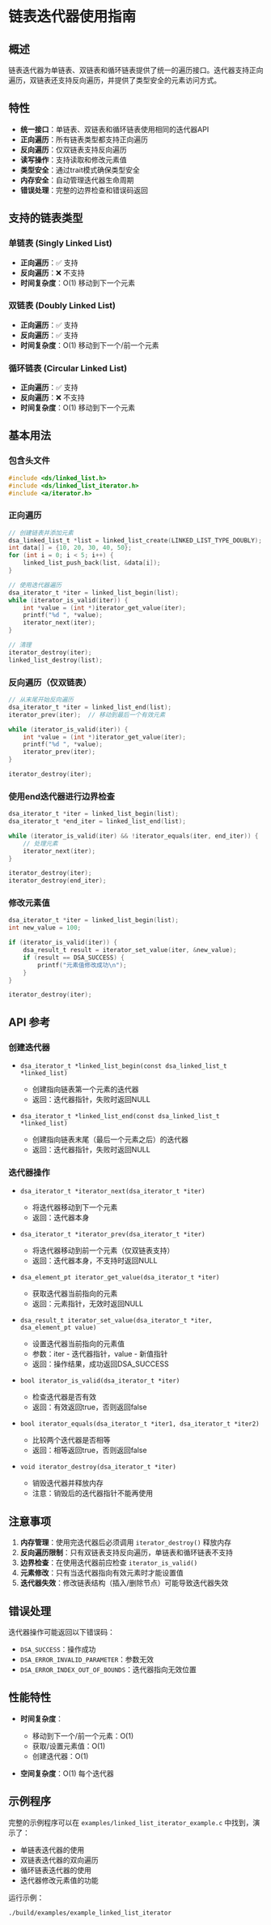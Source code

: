 # 链表迭代器使用指南

## 概述

链表迭代器为单链表、双链表和循环链表提供了统一的遍历接口。迭代器支持正向遍历，双链表还支持反向遍历，并提供了类型安全的元素访问方式。

## 特性

- **统一接口**：单链表、双链表和循环链表使用相同的迭代器API
- **正向遍历**：所有链表类型都支持正向遍历
- **反向遍历**：仅双链表支持反向遍历
- **读写操作**：支持读取和修改元素值
- **类型安全**：通过trait模式确保类型安全
- **内存安全**：自动管理迭代器生命周期
- **错误处理**：完整的边界检查和错误码返回

## 支持的链表类型

### 单链表 (Singly Linked List)
- **正向遍历**：✅ 支持
- **反向遍历**：❌ 不支持
- **时间复杂度**：O(1) 移动到下一个元素

### 双链表 (Doubly Linked List)
- **正向遍历**：✅ 支持
- **反向遍历**：✅ 支持
- **时间复杂度**：O(1) 移动到下一个/前一个元素

### 循环链表 (Circular Linked List)
- **正向遍历**：✅ 支持
- **反向遍历**：❌ 不支持
- **时间复杂度**：O(1) 移动到下一个元素

## 基本用法

### 包含头文件

```c
#include <ds/linked_list.h>
#include <ds/linked_list_iterator.h>
#include <a/iterator.h>
```

### 正向遍历

```c
// 创建链表并添加元素
dsa_linked_list_t *list = linked_list_create(LINKED_LIST_TYPE_DOUBLY);
int data[] = {10, 20, 30, 40, 50};
for (int i = 0; i < 5; i++) {
    linked_list_push_back(list, &data[i]);
}

// 使用迭代器遍历
dsa_iterator_t *iter = linked_list_begin(list);
while (iterator_is_valid(iter)) {
    int *value = (int *)iterator_get_value(iter);
    printf("%d ", *value);
    iterator_next(iter);
}

// 清理
iterator_destroy(iter);
linked_list_destroy(list);
```

### 反向遍历（仅双链表）

```c
// 从末尾开始反向遍历
dsa_iterator_t *iter = linked_list_end(list);
iterator_prev(iter);  // 移动到最后一个有效元素

while (iterator_is_valid(iter)) {
    int *value = (int *)iterator_get_value(iter);
    printf("%d ", *value);
    iterator_prev(iter);
}

iterator_destroy(iter);
```

### 使用end迭代器进行边界检查

```c
dsa_iterator_t *iter = linked_list_begin(list);
dsa_iterator_t *end_iter = linked_list_end(list);

while (iterator_is_valid(iter) && !iterator_equals(iter, end_iter)) {
    // 处理元素
    iterator_next(iter);
}

iterator_destroy(iter);
iterator_destroy(end_iter);
```

### 修改元素值

```c
dsa_iterator_t *iter = linked_list_begin(list);
int new_value = 100;

if (iterator_is_valid(iter)) {
    dsa_result_t result = iterator_set_value(iter, &new_value);
    if (result == DSA_SUCCESS) {
        printf("元素值修改成功\n");
    }
}

iterator_destroy(iter);
```

## API 参考

### 创建迭代器

- `dsa_iterator_t *linked_list_begin(const dsa_linked_list_t *linked_list)`
  - 创建指向链表第一个元素的迭代器
  - 返回：迭代器指针，失败时返回NULL

- `dsa_iterator_t *linked_list_end(const dsa_linked_list_t *linked_list)`
  - 创建指向链表末尾（最后一个元素之后）的迭代器
  - 返回：迭代器指针，失败时返回NULL

### 迭代器操作

- `dsa_iterator_t *iterator_next(dsa_iterator_t *iter)`
  - 将迭代器移动到下一个元素
  - 返回：迭代器本身

- `dsa_iterator_t *iterator_prev(dsa_iterator_t *iter)`
  - 将迭代器移动到前一个元素（仅双链表支持）
  - 返回：迭代器本身，不支持时返回NULL

- `dsa_element_pt iterator_get_value(dsa_iterator_t *iter)`
  - 获取迭代器当前指向的元素
  - 返回：元素指针，无效时返回NULL

- `dsa_result_t iterator_set_value(dsa_iterator_t *iter, dsa_element_pt value)`
  - 设置迭代器当前指向的元素值
  - 参数：iter - 迭代器指针，value - 新值指针
  - 返回：操作结果，成功返回DSA_SUCCESS

- `bool iterator_is_valid(dsa_iterator_t *iter)`
  - 检查迭代器是否有效
  - 返回：有效返回true，否则返回false

- `bool iterator_equals(dsa_iterator_t *iter1, dsa_iterator_t *iter2)`
  - 比较两个迭代器是否相等
  - 返回：相等返回true，否则返回false

- `void iterator_destroy(dsa_iterator_t *iter)`
  - 销毁迭代器并释放内存
  - 注意：销毁后的迭代器指针不能再使用

## 注意事项

1. **内存管理**：使用完迭代器后必须调用 `iterator_destroy()` 释放内存
2. **反向遍历限制**：只有双链表支持反向遍历，单链表和循环链表不支持
3. **边界检查**：在使用迭代器前应检查 `iterator_is_valid()`
4. **元素修改**：只有当迭代器指向有效元素时才能设置值
5. **迭代器失效**：修改链表结构（插入/删除节点）可能导致迭代器失效

## 错误处理

迭代器操作可能返回以下错误码：

- `DSA_SUCCESS`：操作成功
- `DSA_ERROR_INVALID_PARAMETER`：参数无效
- `DSA_ERROR_INDEX_OUT_OF_BOUNDS`：迭代器指向无效位置

## 性能特性

- **时间复杂度**：
  - 移动到下一个/前一个元素：O(1)
  - 获取/设置元素值：O(1)
  - 创建迭代器：O(1)

- **空间复杂度**：O(1) 每个迭代器

## 示例程序

完整的示例程序可以在 `examples/linked_list_iterator_example.c` 中找到，演示了：

- 单链表迭代器的使用
- 双链表迭代器的双向遍历
- 循环链表迭代器的使用
- 迭代器修改元素值的功能

运行示例：
```bash
./build/examples/example_linked_list_iterator
```
